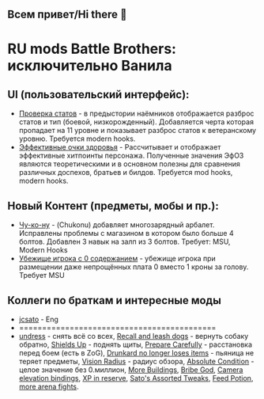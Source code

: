 ## Всем привет/Hi there 👋
# RU mods Battle Brothers: исключительно Ванила
## UI (пользовательский интерфейс):
- [Проверка статов](https://github.com/DeadJacks/Check_Stats) - в предыстории наёмников отображается разброс статов и тип (боевой, низкорожденный). Добавляется черта которая пропадает на 11 уровне и показывает разброс статов к ветеранскому уровню. Требуется modern hooks.
- [Эффективные очки здоровья](https://github.com/DeadJacks/effective_hitpoints_ru) - Рассчитывает и отображает эффективные хитпоинты персонажа. Полученные значения ЭфОЗ являются теоретическими и в основном полезны для сравнения различных доспехов, братьев и билдов. Требуется mod hooks, modern hooks.
## Новый Контент (предметы, мобы и пр.):
- [Чу-ко-ну](https://github.com/DeadJacks/Chukonu) - (Chukonu) добавляет многозарядный арбалет. Исправлены проблемы с магазином в котором было больше 4 болтов. Добавлен 3 навык на залп из 3 болтов. Требует: MSU, Modern Hooks
- [Убежище игрока с 0 содержанием](https://github.com/DeadJacks/Player_Hideout_Change) - убежище игрока при размещении даже непрощённых плата 0 вместо 1 кроны за голову. Требует MSU
## Коллеги по браткам и интересные моды
- [jcsato](https://github.com/jcsato) - Eng
- ===========================================
- [undress](https://www.nexusmods.com/battlebrothers/mods/338) - снять всё со всех, [Recall and leash dogs](https://www.nexusmods.com/battlebrothers/mods/309) - вернуть собаку обратно, [Shields Up](https://www.nexusmods.com/battlebrothers/mods/51) - поднять щиты, [Prepare Carefully](https://www.nexusmods.com/battlebrothers/mods/571) - расстановка перед боем (есть в ZoG), [Drunkard no longer loses items](https://www.nexusmods.com/battlebrothers/mods/707) - пьяница не теряет предметы, [Vision Radius](https://www.nexusmods.com/battlebrothers/mods/487) - радиус обзора, [Absolute Condition](https://www.nexusmods.com/battlebrothers/mods/573) - целое значение без 0.миллион, [More Buildings](https://www.nexusmods.com/battlebrothers/mods/539), [Bribe God](https://www.nexusmods.com/battlebrothers/mods/502), [Camera elevation bindings](https://www.nexusmods.com/battlebrothers/mods/458), [XP in reserve](https://www.nexusmods.com/battlebrothers/mods/58), [Sato's Assorted Tweaks](https://www.nexusmods.com/battlebrothers/mods/343), [Feed Potion](https://www.nexusmods.com/battlebrothers/mods/136), [more arena fights](https://www.nexusmods.com/battlebrothers/mods/291).
<!--
**DeadJacks/DeadJacks** is a ✨ _special_ ✨ repository because its `README.md` (this file) appears on your GitHub profile.

Here are some ideas to get you started:

- 🔭 I’m currently working on ...
- 🌱 I’m currently learning ...
- 👯 I’m looking to collaborate on ...
- 🤔 I’m looking for help with ...
- 💬 Ask me about ...
- 📫 How to reach me: ...
- 😄 Pronouns: ...
- ⚡ Fun fact: ...
-->
